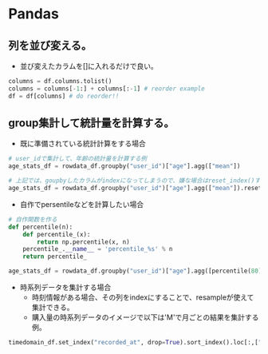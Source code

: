 # Pandas

## 列を並び変える。

- 並び変えたカラムを[]に入れるだけで良い。

```python
columns = df.columns.tolist()
columns = columns[-1:] + columns[:-1] # reorder example
df = df[columns] # do reorder!!
```

## group集計して統計量を計算する。

- 既に準備されている統計計算をする場合

```python
# user_idで集計して、年齢の統計量を計算する例
age_stats_df = rowdata_df.groupby("user_id")["age"].agg(["mean"])

# 上記では、goupbyしたカラムがindexになってしまうので、嫌な場合はreset_index()する。
age_stats_df = rowdata_df.groupby("user_id")["age"].agg(["mean"]).reset_index()
```

- 自作でpersentileなどを計算したい場合

```python
# 自作関数を作る
def percentile(n):
    def percentile_(x):
        return np.percentile(x, n)
    percentile_.__name__ = 'percentile_%s' % n
    return percentile_

age_stats_df = rowdata_df.groupby("user_id")["age"].agg([percentile(80)]).reset_index()
```

- 時系列データを集計する場合
  - 時刻情報がある場合、その列をindexにすることで、resampleが使えて集計できる。
  - 購入量の時系列データのイメージで以下は'M'で月ごとの結果を集計する例。
```python
timedomain_df.set_index("recorded_at", drop=True).sort_index().loc[:,["purchase_count"]].resample('M').agg(['sum', 'mean', "max"])
```
